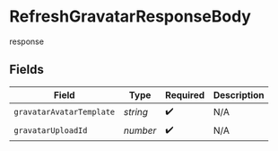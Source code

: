# RefreshGravatarResponseBody

response


## Fields

| Field                    | Type                     | Required                 | Description              |
| ------------------------ | ------------------------ | ------------------------ | ------------------------ |
| `gravatarAvatarTemplate` | *string*                 | :heavy_check_mark:       | N/A                      |
| `gravatarUploadId`       | *number*                 | :heavy_check_mark:       | N/A                      |
